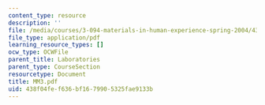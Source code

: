 ```yaml
---
content_type: resource
description: ''
file: /media/courses/3-094-materials-in-human-experience-spring-2004/438f04fef636bf1679905325fae9133b_MM3.pdf
file_type: application/pdf
learning_resource_types: []
ocw_type: OCWFile
parent_title: Laboratories
parent_type: CourseSection
resourcetype: Document
title: MM3.pdf
uid: 438f04fe-f636-bf16-7990-5325fae9133b
---
```


